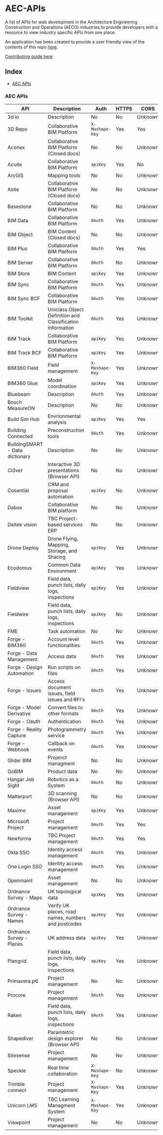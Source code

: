 # AEC-APIs
A list of APIs for web development in the Architecture Engineering Construction and Operations (AECO) industries to provide developers with a resource to view industry specific APIs from one place. 

An application has been created to provide a user friendly view of the contents of this repo [here](http://aec-apis-app.user.project.bimlauncher.com/).

[Contributing guide here](CONTRIBUTING.md).

## Index

* [AEC APIs](#aec-apis)

### AEC APIs
API | Description | Auth | HTTPS | CORS | Link |
|---|---|---|---|---|---|
| 3d io | Description | No | No | Unknown | [Go!](https://3d.io/docs/api/1) |
| 3D Repo | Collaborative BIM Platform | `X-Mashape-Key` | Yes | Yes | [Go!](https://3drepo.github.io/3drepo.io) |
| Aconex | Collaborative BIM Platform (Closed docs) | No | No | Unknown | [Go!](https://help.aconex.com/aconex/aconex-api) |
| Acuite | Collaborative BIM Platform | `apiKey` | Yes | No | [Go!](https://api.acuite.co.nz/swagger/ui/index) |
| ArcGIS | Mapping tools | No | No | Unknown | [Go!](https://developers.arcgis.com/web-api) |
| Asite | Collaborative BIM Platform (Closed docs) | No | No | Unknown | [Go!](https://upload.asite.com/dmshelp/About_API.htm) |
| Basestone | Collaborative BIM Platform | No | No | Unknown | [Go!](https://api.basestone.io/api/v1) |
| BIM Data | Collaborative BIM Platform | `OAuth` | Yes | Unknown | [Go!](https://api.bimdata.io/api/doc) |
| BIM Object | BIM Content (Closed docs) | No | No | Unknown | [Go!](https://developer.bimobject.com) |
| BIM Plus | Collaborative BIM Platform | `OAuth` | Yes | Yes | [Go!](https://doc.bimplus.net/display/bimpluspublic/Introduction) |
| BIM Server | Collaborative BIM Platform | `OAuth` | No | Unknown | [Go!](https://github.com/opensourceBIM/BIMserver/wiki/JSON-API) |
| BIM Store | BIM Content | `apiKey` | Yes | Unknown | [Go!](http://developer.bimstore.co.uk) |
| BIM Sync | Collaborative BIM Platform | `OAuth` | Yes | Unknown | [Go!](https://home.bimsync.com/api#rest-API) |
| BIM Sync BCF | Collaborative BIM Platform | `OAuth` | Yes | Unknown | [Go!](https://bimsync.com/developers/reference/bcf/beta) |
| BIM Toolkit | Uniclass Object Definition and Classification Information | `OAuth` | Yes | Unknown | [Go!](https://toolkit-api.thenbs.com) |
| BIM Track | Collaborative BIM Platform | `apiKey` | Yes | Unknown | [Go!](https://api.bimtrackbeta.co/swagger/index#!/File/File_File_CreateCommentImage) |
| BIM Track BCF | Collaborative BIM Platform | `apiKey` | Yes | Unknown | [Go!](https://bcfrestapi.bimtrackbeta.co/swagger/index#!/Project/Project_GetProjects) |
| BIM360 Field | Field management | `X-Mashape-Key` | Yes | Unknown | [Go!](https://bim360field.autodesk.com/apidoc/index.html) |
| BIM360 Glue | Model coordination | `apiKey` | Yes | Unknown | [Go!](https://b4.autodesk.com/api/doc/doc_api.shtml) |
| Bluebeam | Description | `OAuth` | Yes | Unknown | [Go!](https://developers.bluebeam.com/articles/getting-started) |
| Bosch MeasureON | Description | No | No | Unknown | [Go!](https://developer.bosch.com) |
| Build Sim Hub | Envrionmental analysis | `apiKey` | Yes | Yes | [Go!](https://raw.githubusercontent.com/weilix88/buildsimhub_python_api/master/bsh_openapi.yaml) |
| Building Connected | Preconstruction tools | `OAuth` | Yes | Unknown | [Go!](https://app.buildingconnected.com/docs/#introduction) |
| BuildingSMART - Data dictionary | Description | No | No | Unknown | [Go!](http://bsdd.buildingsmart.org/docs) |
| Cl3ver | Interactive 3D presentations (Browser API) | No | No | Unknown | [Go!](https://www.cl3ver.com/developers-api) |
| Cosential | CRM and proposal automation | `apiKey` | No | Unknown | [Go!](https://compass.cosential.com) |
| Dabox | Collaborative BIM platform | No | No | Unknown | [Go!](https://github.com/remyla/damas-core) |
| Deltek vision | TBC Project-based services ERP | No | No | Unknown | [Go!](https://dsm.deltek.com/DeltekSoftwareManagerWebServices/downloadFile.ashx?documentid=E35B0BE0-8DEA-4B64-95D7-E56E43261325) |
| Drone Deploy | Drone Flying, Mapping, Storage, and Sharing | `apiKey` | Yes | Unknown | [Go!](https://support.dronedeploy.com/docs/data-api-access) |
| Ecodomus | Common Data Environment | `apiKey` | Yes | Unknown | [Go!](http://ecodomus.com/products/bim-api/) |
| Fieldview | Field data, punch lists, daily logs, inspections | `apiKey` | Yes | Unknown | [Go!](https://fvdocs.viewpoint.com/Admin_web_topics/APIs/c_APIs.html) |
| Fieldwire | Field data, punch lists, daily logs, inspections | `apiKey` | No | Unknown | [Go!](http://apidocs.fieldwire.net) |
| FME | Task automation | No | No | Unknown | [Go!](https://docs.safe.com/fme/html/FME_REST/apidoc/v3/index.html) |
| Forge - BIM360 | Account level functionalities | `OAuth` | Yes | Unknown | [Go!](https://developer.autodesk.com/en/docs/bim360/v1) |
| Forge - Data Management | Access data | `OAuth` | Yes | Unknown | [Go!](https://developer.autodesk.com/en/docs/data/v2/overview) |
| Forge - Design Automation | Run scripts on files | `OAuth` | Yes | Unknown | [Go!](https://developer.autodesk.com/en/docs/design-automation/v2/overview) |
| Forge - Issues | Access document issues, field issues and RFI's | `OAuth` | Yes | Unknown | [Go!](https://developer.autodesk.com/en/docs/issues/v1/overview/) |
| Forge - Model Derivative | Convert files to other formats | `OAuth` | Yes | Unknown | [Go!](https://developer.autodesk.com/en/docs/model-derivative/v2/overview) |
| Forge - Oauth | Authentication | `OAuth` | Yes | Unknown | [Go!](https://developer.autodesk.com/en/docs/oauth/v2/overview) |
| Forge - Reality Capture | Photogrammetry service | `OAuth` | Yes | Unknown | [Go!](https://developer.autodesk.com/en/docs/reality-capture/v1/overview) |
| Forge - Webhook | Callback on events | `OAuth` | Yes | Unknown | [Go!](https://developer.autodesk.com/en/docs/webhooks/v1/overview/basics) |
| Glider BIM | Projenct managment | No | No | Unknown | [Go!](https://www.gliderbim.com/) |
| GoBIM | Product data | No | No | Unknown | [Go!](http://gobim.com/api) |
| Hangar Job Sight | Robotics as a System | `OAuth` | No | Unknown | [Go!](https://hangar.com/developer) |
| Matterport | 3D scanning (Browser API) | No | No | Unknown | [Go!](https://matterport.github.io/showcase-sdk/docs/) |
| Maximo | Asset management | `apiKey` | Yes | Unknown | [Go!](https://www.ibm.com/developerworks/community/wikis/home?lang=en#!/wiki/IBM%20Maximo%20Asset%20Management/page/Maximo%20JSON%20API) |
| Microsoft Project | Project management | `OAuth` | Yes | Yes | [Go!](https://msdn.microsoft.com/en-us/library/office/jj712612.aspx) |
| Newforma | TBC Project management | `OAuth` | Yes | Yes | [Go!](http://help.newforma.com/Newforma_Project_Center_Eleventh_Edition/desktop/Overviews/Info_Exchange_Overview.htm?rhsearch=api&rhsyns=%20) |
| Okta SSO | Identity access management | `OAuth` | Yes | Unknown | [Go!](https://developer.okta.com/documentation) |
| One Login SSO | Identity access management | `OAuth` | Yes | Unknown | [Go!](https://developers.onelogin.com) |
| Openmaint | Asset management | No | No | Unknown | [Go!](http://www.cmdbuild.org/file/manuali/webservice-manual-in-english) |
| Ordnance Survey - Maps | UK topological data | `apiKey` | Yes | Unknown | [Go!](https://apidocs.os.uk/docs/os-maps-overview) |
| Ordnance Survey - Names | Verify UK places, road names, numbers and postcodes | `apiKey` | Yes | Unknown | [Go!](https://apidocs.os.uk/docs/os-names-overview) |
| Ordnance Survey - Places | UK address data | `apiKey` | Yes | Unknown | [Go!](https://apidocs.os.uk/docs/os-places-overview) |
| Plangrid | Field data, punch lists, daily logs, inspections | `apiKey` | Yes | Unknown | [Go!](https://developer.plangrid.com/docs) |
| Primavera p6 | Project management | No | No | Unknown | [Go!](https://docs.oracle.com/cd/E16281_01/Technical_Documentation/Integration_API/ProgrammerReference.html) |
| Procore | Project management | `OAuth` | Yes | Unknown | [Go!](https://developers.procore.com/documentation/introduction) |
| Raken | Field data, punch lists, daily logs, inspections | `OAuth` | Yes | Unknown | [Go!](https://stage.rakenapp.com/developer-api-docs) |
| Shapediver | Paramtetric design explorer (Browser API) | No | No | Unknown | [Go!](https://shapediver.com/api) |
| Sitesense | Project management | No | No | Unknown | [Go!](https://www.intelliwavetechnologies.com/sitesense-developer-api) |
| Speckle | Real time collaboration | `X-Mashape-Key` | No | Unknown | [Go!](https://github.com/speckleworks/SpeckleSpecs) |
| Trimble connect | Project management | `X-Mashape-Key` | Yes | Unknown | [Go!](https://app.connect.trimble.com/tc/static/apidoc.html) |
| Unicorn LMS | TBC Learning Managment System | `X-Mashape-Key` | Yes | Unknown | [Go!](https://xapi.com/docs-downloads/) |
| Viewpoint | Project management | No | No | Unknown | [Go!](https://vfpdocs.viewpoint.com/VfP_topics_user/c_developer_doc.html) |
